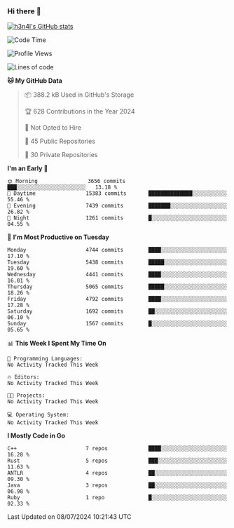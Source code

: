 ### Hi there 👋

[![h3n4l's GitHub stats](https://github-readme-stats.vercel.app/api?username=h3n4l&count_private=true&show_icons=true&theme=radical)](https://github.com/h3n4l/github-readme-stats)

<!--START_SECTION:waka-->
![Code Time](http://img.shields.io/badge/Code%20Time-1%2C882%20hrs%2020%20mins-blue)

![Profile Views](http://img.shields.io/badge/Profile%20Views-9-blue)

![Lines of code](https://img.shields.io/badge/From%20Hello%20World%20I%27ve%20Written-10.4%20million%20lines%20of%20code-blue)

**🐱 My GitHub Data** 

> 📦 388.2 kB Used in GitHub's Storage 
 > 
> 🏆 628 Contributions in the Year 2024
 > 
> 🚫 Not Opted to Hire
 > 
> 📜 45 Public Repositories 
 > 
> 🔑 30 Private Repositories 
 > 
**I'm an Early 🐤** 

```text
🌞 Morning                3656 commits        ███░░░░░░░░░░░░░░░░░░░░░░   13.18 % 
🌆 Daytime                15383 commits       ██████████████░░░░░░░░░░░   55.46 % 
🌃 Evening                7439 commits        ███████░░░░░░░░░░░░░░░░░░   26.82 % 
🌙 Night                  1261 commits        █░░░░░░░░░░░░░░░░░░░░░░░░   04.55 % 
```
📅 **I'm Most Productive on Tuesday** 

```text
Monday                   4744 commits        ████░░░░░░░░░░░░░░░░░░░░░   17.10 % 
Tuesday                  5438 commits        █████░░░░░░░░░░░░░░░░░░░░   19.60 % 
Wednesday                4441 commits        ████░░░░░░░░░░░░░░░░░░░░░   16.01 % 
Thursday                 5065 commits        █████░░░░░░░░░░░░░░░░░░░░   18.26 % 
Friday                   4792 commits        ████░░░░░░░░░░░░░░░░░░░░░   17.28 % 
Saturday                 1692 commits        ██░░░░░░░░░░░░░░░░░░░░░░░   06.10 % 
Sunday                   1567 commits        █░░░░░░░░░░░░░░░░░░░░░░░░   05.65 % 
```


📊 **This Week I Spent My Time On** 

```text
💬 Programming Languages: 
No Activity Tracked This Week

🔥 Editors: 
No Activity Tracked This Week

🐱‍💻 Projects: 
No Activity Tracked This Week

💻 Operating System: 
No Activity Tracked This Week
```

**I Mostly Code in Go** 

```text
C++                      7 repos             ████░░░░░░░░░░░░░░░░░░░░░   16.28 % 
Rust                     5 repos             ███░░░░░░░░░░░░░░░░░░░░░░   11.63 % 
ANTLR                    4 repos             ██░░░░░░░░░░░░░░░░░░░░░░░   09.30 % 
Java                     3 repos             ██░░░░░░░░░░░░░░░░░░░░░░░   06.98 % 
Ruby                     1 repo              █░░░░░░░░░░░░░░░░░░░░░░░░   02.33 % 
```




 Last Updated on 08/07/2024 10:21:43 UTC
<!--END_SECTION:waka-->

